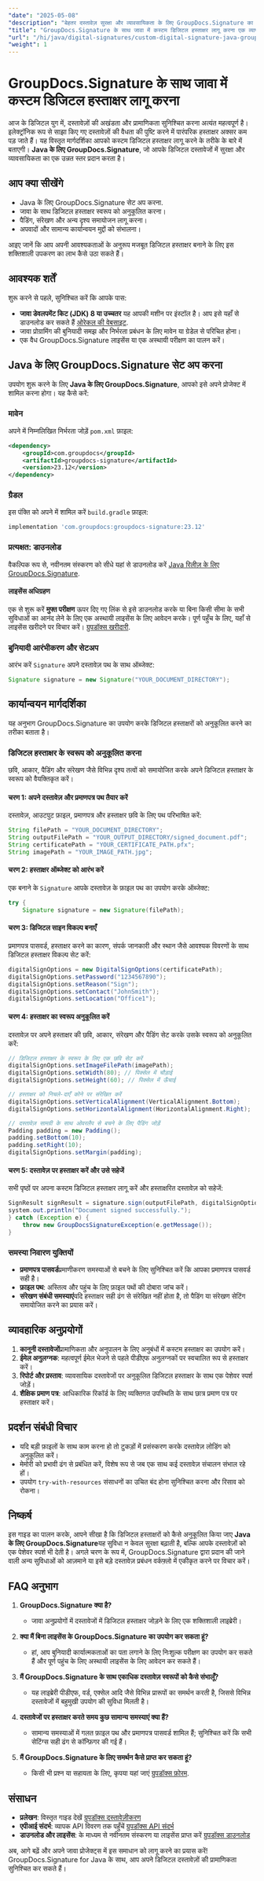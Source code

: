 ```yaml
---
"date": "2025-05-08"
"description": "बेहतर दस्तावेज़ सुरक्षा और व्यावसायिकता के लिए GroupDocs.Signature का उपयोग करके Java में कस्टम डिजिटल हस्ताक्षर लागू करने का तरीका जानें। इस चरण-दर-चरण मार्गदर्शिका का पालन करें।"
"title": "GroupDocs.Signature के साथ जावा में कस्टम डिजिटल हस्ताक्षर लागू करना एक व्यापक गाइड"
"url": "/hi/java/digital-signatures/custom-digital-signature-java-groupdocs/"
"weight": 1
---
```


# GroupDocs.Signature के साथ जावा में कस्टम डिजिटल हस्ताक्षर लागू करना

आज के डिजिटल युग में, दस्तावेज़ों की अखंडता और प्रामाणिकता सुनिश्चित करना अत्यंत महत्वपूर्ण है। इलेक्ट्रॉनिक रूप से साझा किए गए दस्तावेज़ों की वैधता की पुष्टि करने में पारंपरिक हस्ताक्षर अक्सर कम पड़ जाते हैं। यह विस्तृत मार्गदर्शिका आपको कस्टम डिजिटल हस्ताक्षर लागू करने के तरीके के बारे में बताएगी। **Java के लिए GroupDocs.Signature**, जो आपके डिजिटल दस्तावेजों में सुरक्षा और व्यावसायिकता का एक उन्नत स्तर प्रदान करता है।

## आप क्या सीखेंगे

- Java के लिए GroupDocs.Signature सेट अप करना.
- जावा के साथ डिजिटल हस्ताक्षर स्वरूप को अनुकूलित करना।
- पैडिंग, संरेखण और अन्य दृश्य समायोजन लागू करना।
- अपवादों और सामान्य कार्यान्वयन मुद्दों को संभालना।

आइए जानें कि आप अपनी आवश्यकताओं के अनुरूप मजबूत डिजिटल हस्ताक्षर बनाने के लिए इस शक्तिशाली उपकरण का लाभ कैसे उठा सकते हैं।

## आवश्यक शर्तें

शुरू करने से पहले, सुनिश्चित करें कि आपके पास:

- **जावा डेवलपमेंट किट (JDK) 8 या उच्चतर** यह आपकी मशीन पर इंस्टॉल है। आप इसे यहाँ से डाउनलोड कर सकते हैं [ओरेकल की वेबसाइट](https://www.oracle.com/java/technologies/javase-jdk11-downloads.html).
- जावा प्रोग्रामिंग की बुनियादी समझ और निर्भरता प्रबंधन के लिए मावेन या ग्रेडेल से परिचित होना।
- एक वैध GroupDocs.Signature लाइसेंस या एक अस्थायी परीक्षण का पालन करें।

## Java के लिए GroupDocs.Signature सेट अप करना

उपयोग शुरू करने के लिए **Java के लिए GroupDocs.Signature**, आपको इसे अपने प्रोजेक्ट में शामिल करना होगा। यह कैसे करें:

### मावेन

अपने में निम्नलिखित निर्भरता जोड़ें `pom.xml` फ़ाइल:
```xml
<dependency>
    <groupId>com.groupdocs</groupId>
    <artifactId>groupdocs-signature</artifactId>
    <version>23.12</version>
</dependency>
```

### ग्रैडल

इस पंक्ति को अपने में शामिल करें `build.gradle` फ़ाइल:
```gradle
implementation 'com.groupdocs:groupdocs-signature:23.12'
```

### प्रत्यक्षत: डाउनलोड

वैकल्पिक रूप से, नवीनतम संस्करण को सीधे यहां से डाउनलोड करें [Java रिलीज़ के लिए GroupDocs.Signature](https://releases.groupdocs.com/signature/java/).

#### लाइसेंस अधिग्रहण

एक से शुरू करें **मुफ्त परीक्षण** ऊपर दिए गए लिंक से इसे डाउनलोड करके या बिना किसी सीमा के सभी सुविधाओं का आनंद लेने के लिए एक अस्थायी लाइसेंस के लिए आवेदन करके। पूर्ण पहुँच के लिए, यहाँ से लाइसेंस खरीदने पर विचार करें। [ग्रुपडॉक्स खरीदारी](https://purchase.groupdocs.com/buy).

### बुनियादी आरंभीकरण और सेटअप

आरंभ करें `Signature` अपने दस्तावेज़ पथ के साथ ऑब्जेक्ट:
```java
Signature signature = new Signature("YOUR_DOCUMENT_DIRECTORY");
```

## कार्यान्वयन मार्गदर्शिका

यह अनुभाग GroupDocs.Signature का उपयोग करके डिजिटल हस्ताक्षरों को अनुकूलित करने का तरीका बताता है।

### डिजिटल हस्ताक्षर के स्वरूप को अनुकूलित करना

छवि, आकार, पैडिंग और संरेखण जैसे विभिन्न दृश्य तत्वों को समायोजित करके अपने डिजिटल हस्ताक्षर के स्वरूप को वैयक्तिकृत करें।

#### चरण 1: अपने दस्तावेज़ और प्रमाणपत्र पथ तैयार करें

दस्तावेज़, आउटपुट फ़ाइल, प्रमाणपत्र और हस्ताक्षर छवि के लिए पथ परिभाषित करें:
```java
String filePath = "YOUR_DOCUMENT_DIRECTORY";
String outputFilePath = "YOUR_OUTPUT_DIRECTORY/signed_document.pdf";
String certificatePath = "YOUR_CERTIFICATE_PATH.pfx";
String imagePath = "YOUR_IMAGE_PATH.jpg";
```

#### चरण 2: हस्ताक्षर ऑब्जेक्ट को आरंभ करें

एक बनाने के `Signature` आपके दस्तावेज़ के फ़ाइल पथ का उपयोग करके ऑब्जेक्ट:
```java
try {
    Signature signature = new Signature(filePath);
```

#### चरण 3: डिजिटल साइन विकल्प बनाएँ

प्रमाणपत्र पासवर्ड, हस्ताक्षर करने का कारण, संपर्क जानकारी और स्थान जैसे आवश्यक विवरणों के साथ डिजिटल हस्ताक्षर विकल्प सेट करें:
```java
digitalSignOptions = new DigitalSignOptions(certificatePath);
digitalSignOptions.setPassword("1234567890");
digitalSignOptions.setReason("Sign");
digitalSignOptions.setContact("JohnSmith");
digitalSignOptions.setLocation("Office1");
```

#### चरण 4: हस्ताक्षर का स्वरूप अनुकूलित करें

दस्तावेज़ पर अपने हस्ताक्षर की छवि, आकार, संरेखण और पैडिंग सेट करके उसके स्वरूप को अनुकूलित करें:
```java
// डिजिटल हस्ताक्षर के स्वरूप के लिए एक छवि सेट करें
digitalSignOptions.setImageFilePath(imagePath);
digitalSignOptions.setWidth(80); // पिक्सेल में चौड़ाई
digitalSignOptions.setHeight(60); // पिक्सेल में ऊँचाई

// हस्ताक्षर को निचले-दाएँ कोने पर संरेखित करें
digitalSignOptions.setVerticalAlignment(VerticalAlignment.Bottom);
digitalSignOptions.setHorizontalAlignment(HorizontalAlignment.Right);

// दस्तावेज़ सामग्री के साथ ओवरलैप से बचने के लिए पैडिंग जोड़ें
Padding padding = new Padding();
padding.setBottom(10);
padding.setRight(10);
digitalSignOptions.setMargin(padding);
```

#### चरण 5: दस्तावेज़ पर हस्ताक्षर करें और उसे सहेजें

सभी पृष्ठों पर अपना कस्टम डिजिटल हस्ताक्षर लागू करें और हस्ताक्षरित दस्तावेज़ को सहेजें:
```java
SignResult signResult = signature.sign(outputFilePath, digitalSignOptions);
system.out.println("Document signed successfully.");
} catch (Exception e) {
    throw new GroupDocsSignatureException(e.getMessage());
}
```

### समस्या निवारण युक्तियों

- **प्रमाणपत्र पासवर्ड**प्रमाणीकरण समस्याओं से बचने के लिए सुनिश्चित करें कि आपका प्रमाणपत्र पासवर्ड सही है।
- **फ़ाइल पथ**: अस्तित्व और पहुंच के लिए फ़ाइल पथों की दोबारा जांच करें।
- **संरेखण संबंधी समस्याएं**यदि हस्ताक्षर सही ढंग से संरेखित नहीं होता है, तो पैडिंग या संरेखण सेटिंग समायोजित करने का प्रयास करें।

## व्यावहारिक अनुप्रयोगों

1. **कानूनी दस्तावेजों**प्रामाणिकता और अनुपालन के लिए अनुबंधों में कस्टम हस्ताक्षर का उपयोग करें।
2. **ईमेल अनुलग्नक**: महत्वपूर्ण ईमेल भेजने से पहले पीडीएफ अनुलग्नकों पर स्वचालित रूप से हस्ताक्षर करें।
3. **रिपोर्ट और प्रस्ताव**: व्यावसायिक दस्तावेजों पर अनुकूलित डिजिटल हस्ताक्षर के साथ एक पेशेवर स्पर्श जोड़ें।
4. **शैक्षिक प्रमाण पत्र**: आधिकारिक रिकॉर्ड के लिए व्यक्तिगत उपस्थिति के साथ छात्र प्रमाण पत्र पर हस्ताक्षर करें।

## प्रदर्शन संबंधी विचार

- यदि बड़ी फ़ाइलों के साथ काम करना हो तो टुकड़ों में प्रसंस्करण करके दस्तावेज़ लोडिंग को अनुकूलित करें।
- मेमोरी को प्रभावी ढंग से प्रबंधित करें, विशेष रूप से जब एक साथ कई दस्तावेज़ संचालन संभाल रहे हों।
- उपयोग `try-with-resources` संसाधनों का उचित बंद होना सुनिश्चित करना और रिसाव को रोकना।

## निष्कर्ष

इस गाइड का पालन करके, आपने सीखा है कि डिजिटल हस्ताक्षरों को कैसे अनुकूलित किया जाए **Java के लिए GroupDocs.Signature**यह सुविधा न केवल सुरक्षा बढ़ाती है, बल्कि आपके दस्तावेज़ों को एक पेशेवर स्पर्श भी देती है। अगले चरण के रूप में, GroupDocs.Signature द्वारा प्रदान की जाने वाली अन्य सुविधाओं को आज़माने या इसे बड़े दस्तावेज़ प्रबंधन वर्कफ़्लो में एकीकृत करने पर विचार करें।

## FAQ अनुभाग

1. **GroupDocs.Signature क्या है?**
   - जावा अनुप्रयोगों में दस्तावेजों में डिजिटल हस्ताक्षर जोड़ने के लिए एक शक्तिशाली लाइब्रेरी।

2. **क्या मैं बिना लाइसेंस के GroupDocs.Signature का उपयोग कर सकता हूं?**
   - हां, आप बुनियादी कार्यात्मकताओं का पता लगाने के लिए निःशुल्क परीक्षण का उपयोग कर सकते हैं और पूर्ण पहुंच के लिए अस्थायी लाइसेंस के लिए आवेदन कर सकते हैं।

3. **मैं GroupDocs.Signature के साथ एकाधिक दस्तावेज़ स्वरूपों को कैसे संभालूँ?**
   - यह लाइब्रेरी पीडीएफ, वर्ड, एक्सेल आदि जैसे विभिन्न प्रारूपों का समर्थन करती है, जिससे विभिन्न दस्तावेजों में बहुमुखी उपयोग की सुविधा मिलती है।

4. **दस्तावेजों पर हस्ताक्षर करते समय कुछ सामान्य समस्याएं क्या हैं?**
   - सामान्य समस्याओं में गलत फ़ाइल पथ और प्रमाणपत्र पासवर्ड शामिल हैं; सुनिश्चित करें कि सभी सेटिंग्स सही ढंग से कॉन्फ़िगर की गई हैं।

5. **मैं GroupDocs.Signature के लिए समर्थन कैसे प्राप्त कर सकता हूं?**
   - किसी भी प्रश्न या सहायता के लिए, कृपया यहां जाएं [ग्रुपडॉक्स फ़ोरम](https://forum.groupdocs.com/c/signature/).

## संसाधन

- **प्रलेखन**: विस्तृत गाइड देखें [ग्रुपडॉक्स दस्तावेज़ीकरण](https://docs.groupdocs.com/signature/java/)
- **एपीआई संदर्भ**: व्यापक API विवरण तक पहुँचें [ग्रुपडॉक्स API संदर्भ](https://reference.groupdocs.com/signature/java/)
- **डाउनलोड और लाइसेंस**: के माध्यम से नवीनतम संस्करण या लाइसेंस प्राप्त करें [ग्रुपडॉक्स डाउनलोड](https://releases.groupdocs.com/signature/java/)

अब, आगे बढ़ें और अपने जावा प्रोजेक्ट्स में इस समाधान को लागू करने का प्रयास करें! GroupDocs.Signature for Java के साथ, आप अपने डिजिटल दस्तावेज़ों की प्रामाणिकता सुनिश्चित कर सकते हैं।